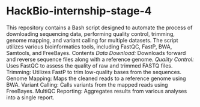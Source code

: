 # HackBio-internship-stage-4

This repository contains a Bash script designed to automate the process of downloading sequencing data, performing quality control, trimming, genome mapping, and variant calling for multiple datasets. The script utilizes various bioinformatics tools, including FastQC, FastP, BWA, Samtools, and FreeBayes.
Contents
*Data Download:* Downloads forward and reverse sequence files along with a reference genome.
*Quality Control:* Uses FastQC to assess the quality of raw and trimmed FASTQ files.
Trimming: Utilizes FastP to trim low-quality bases from the sequences.
Genome Mapping: Maps the cleaned reads to a reference genome using BWA.
Variant Calling: Calls variants from the mapped reads using FreeBayes.
MultiQC Reporting: Aggregates results from various analyses into a single report.
